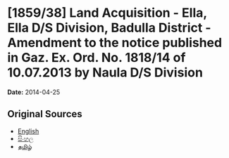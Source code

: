 # [1859/38] Land Acquisition - Ella, Ella D/S Division, Badulla District - Amendment to the notice published in Gaz. Ex. Ord. No. 1818/14 of 10.07.2013 by Naula D/S Division

**Date:** 2014-04-25

## Original Sources

- [English](https://documents.gov.lk/view/extra-gazettes/2014/4/1859-38_E.pdf)
- [සිංහල](https://documents.gov.lk/view/extra-gazettes/2014/4/1859-38_S.pdf)
- [தமிழ்](https://documents.gov.lk/view/extra-gazettes/2014/4/1859-38_T.pdf)
